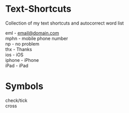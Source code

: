 Text-Shortcuts
==============

Collection of my text shortcuts and autocorrect word list

eml - email@domain.com  
mphn - mobile phone number  
np - no problem  
thx - Thanks  
ios - iOS  
iphone - iPhone  
iPad - iPad  


Symbols
=======
check/tick  
cross  
